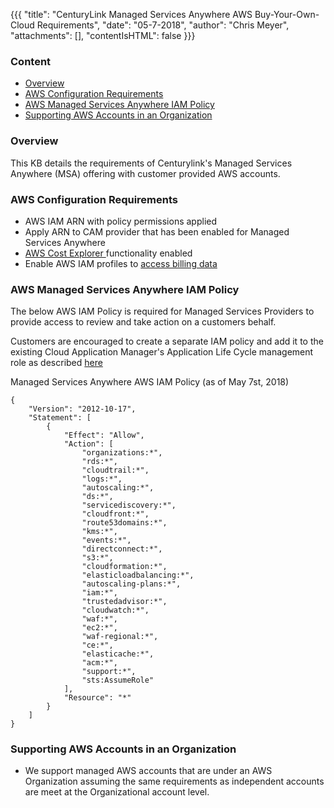 {{{
    "title": "CenturyLink Managed Services Anywhere AWS Buy-Your-Own-Cloud Requirements", "date": "05-7-2018",
    "author": "Chris Meyer",
    "attachments": [],
    "contentIsHTML": false
}}}

### Content
* [Overview](#overview)
* [AWS Configuration Requirements](#aws-configuration-requirements)
* [AWS Managed Services Anywhere IAM Policy](#aws-managed-services-anywhere-iam-policy)
* [Supporting AWS Accounts in an Organization](#supporting-aws-accounts-in-an-organization)


### Overview  

This KB details the requirements of Centurylink's Managed Services Anywhere (MSA) offering with customer provided AWS accounts.

### AWS Configuration Requirements
* AWS IAM ARN with policy permissions applied
* Apply ARN to CAM provider that has been enabled for Managed Services Anywhere
* [AWS Cost Explorer ](https://docs.aws.amazon.com/awsaccountbilling/latest/aboutv2/cost-explorer-signup.html) functionality enabled
* Enable AWS IAM profiles to [access billing data](https://docs.aws.amazon.com/awsaccountbilling/latest/aboutv2/grantaccess.html)


### AWS Managed Services Anywhere IAM Policy
The below AWS IAM Policy is required for Managed Services Providers to provide access to review and take action on a customers behalf.

Customers are encouraged to create a separate IAM policy and add it to the existing Cloud Application Manager's Application Life Cycle management role as described [here](https://www.ctl.io/knowledge-base/cloud-application-manager/deploying-anywhere/using-your-aws-account/)

Managed Services Anywhere AWS IAM Policy (as of May 7st, 2018)
```
{
    "Version": "2012-10-17",
    "Statement": [
        {
            "Effect": "Allow",
            "Action": [
                "organizations:*",
                "rds:*",
                "cloudtrail:*",
                "logs:*",
                "autoscaling:*",
                "ds:*",
                "servicediscovery:*",
                "cloudfront:*",
                "route53domains:*",
                "kms:*",
                "events:*",
                "directconnect:*",
                "s3:*",
                "cloudformation:*",
                "elasticloadbalancing:*",
                "autoscaling-plans:*",
                "iam:*",
                "trustedadvisor:*",
                "cloudwatch:*",
                "waf:*",
                "ec2:*",
                "waf-regional:*",
                "ce:*",
                "elasticache:*",
                "acm:*",
                "support:*",
                "sts:AssumeRole"
            ],
            "Resource": "*"
        }
    ]
}
```


### Supporting AWS Accounts in an Organization
* We support managed AWS accounts that are under an AWS Organization assuming the same requirements as independent accounts are meet at the Organizational account level.
